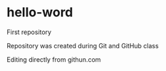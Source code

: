 # hello-word
 First repository

 Repository was created during Git and GitHub class
 
 Editing directly from githun.com
